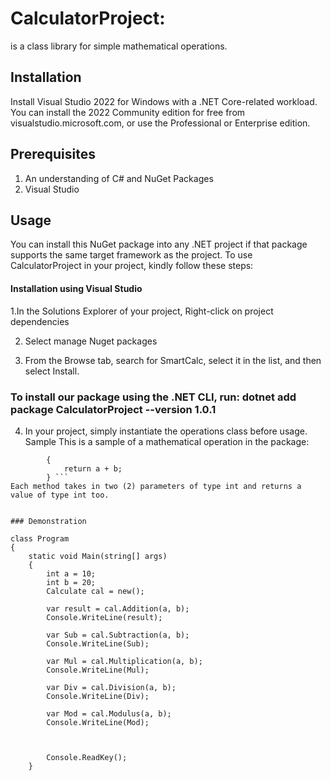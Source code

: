# CalculatorProject:
is a class library for simple mathematical operations.

## Installation
Install Visual Studio 2022 for Windows with a .NET Core-related workload.
You can install the 2022 Community edition for free from visualstudio.microsoft.com, or use the Professional or Enterprise edition.
## Prerequisites
1. An understanding of C# and NuGet Packages
2. Visual Studio
## Usage
You can install this NuGet package into any .NET project if that package supports the same target framework as the project. To use CalculatorProject in your project, kindly follow these steps:

#### Installation using Visual Studio
1.In the Solutions Explorer of your project, Right-click on project dependencies

2. Select manage Nuget packages

3. From the Browse tab, search for SmartCalc, select it in the list, and then select Install.

### To install our package using the .NET CLI, run: dotnet add package CalculatorProject --version 1.0.1
4. In your project, simply instantiate the operations class before usage.
Sample
This is a sample of a mathematical operation in the package:

```public int Addition(int a, int b)
        {
            return a + b;
        } ```     
Each method takes in two (2) parameters of type int and returns a value of type int too.


### Demonstration

class Program
{
    static void Main(string[] args)
    {
        int a = 10;
        int b = 20;
        Calculate cal = new();

        var result = cal.Addition(a, b);
        Console.WriteLine(result);
        
        var Sub = cal.Subtraction(a, b);
        Console.WriteLine(Sub);

        var Mul = cal.Multiplication(a, b);
        Console.WriteLine(Mul);

        var Div = cal.Division(a, b);
        Console.WriteLine(Div);

        var Mod = cal.Modulus(a, b);
        Console.WriteLine(Mod);

       

        Console.ReadKey();
    }
